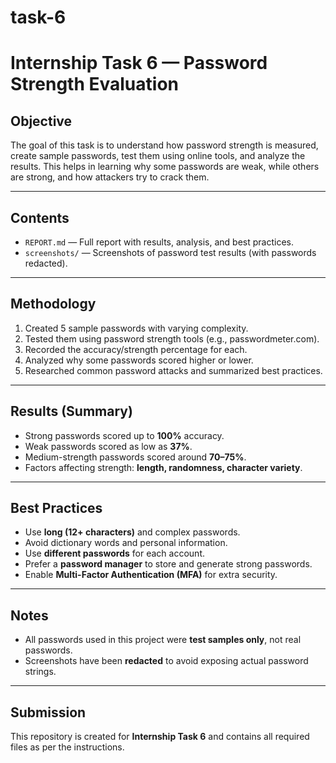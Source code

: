 # task-6
# Internship Task 6 — Password Strength Evaluation

##  Objective
The goal of this task is to understand how password strength is measured, create sample passwords, test them using online tools, and analyze the results. This helps in learning why some passwords are weak, while others are strong, and how attackers try to crack them.

---

##  Contents
- `REPORT.md` — Full report with results, analysis, and best practices.  
- `screenshots/` — Screenshots of password test results (with passwords redacted).  

---

##  Methodology
1. Created 5 sample passwords with varying complexity.  
2. Tested them using password strength tools (e.g., passwordmeter.com).  
3. Recorded the accuracy/strength percentage for each.  
4. Analyzed why some passwords scored higher or lower.  
5. Researched common password attacks and summarized best practices.  

---

##  Results (Summary)
- Strong passwords scored up to **100%** accuracy.  
- Weak passwords scored as low as **37%**.  
- Medium-strength passwords scored around **70–75%**.  
- Factors affecting strength: **length, randomness, character variety**.  

---

##  Best Practices
- Use **long (12+ characters)** and complex passwords.  
- Avoid dictionary words and personal information.  
- Use **different passwords** for each account.  
- Prefer a **password manager** to store and generate strong passwords.  
- Enable **Multi-Factor Authentication (MFA)** for extra security.  

---

##  Notes
- All passwords used in this project were **test samples only**, not real passwords.  
- Screenshots have been **redacted** to avoid exposing actual password strings.  

---

##  Submission
This repository is created for **Internship Task 6** and contains all required files as per the instructions.
